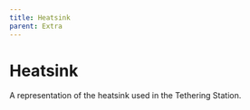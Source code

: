 ```yaml
---
title: Heatsink
parent: Extra
---
```


# Heatsink

A representation of the heatsink used in the Tethering Station.